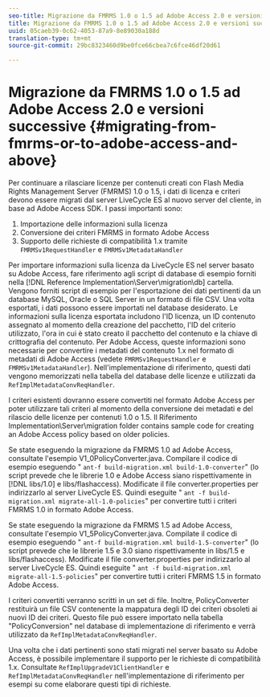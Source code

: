 ```yaml
---
seo-title: Migrazione da FMRMS 1.0 o 1.5 ad Adobe Access 2.0 e versioni successive
title: Migrazione da FMRMS 1.0 o 1.5 ad Adobe Access 2.0 e versioni successive
uuid: 05caeb39-0c62-4053-87a9-8e89030a188d
translation-type: tm+mt
source-git-commit: 29bc8323460d9be0fce66cbea7c6fce46df20d61

---
```



# Migrazione da FMRMS 1.0 o 1.5 ad Adobe Access 2.0 e versioni successive {#migrating-from-fmrms-or-to-adobe-access-and-above}

Per continuare a rilasciare licenze per contenuti creati con Flash Media Rights Management Server (FMRMS) 1.0 o 1.5, i dati di licenza e criteri devono essere migrati dal server LiveCycle ES al nuovo server del cliente, in base ad Adobe Access SDK. I passi importanti sono:

1. Importazione delle informazioni sulla licenza
1. Conversione dei criteri FMRMS in formato Adobe Access
1. Supporto delle richieste di compatibilità 1.x tramite `FMRMSv1RequestHandler` e `FMRMSv1MetadataHandler`

Per importare informazioni sulla licenza da LiveCycle ES nel server basato su Adobe Access, fare riferimento agli script di database di esempio forniti nella [!DNL Reference Implementation\Server\migration\db] cartella. Vengono forniti script di esempio per l&#39;esportazione dei dati pertinenti da un database MySQL, Oracle o SQL Server in un formato di file CSV. Una volta esportati, i dati possono essere importati nel database desiderato. Le informazioni sulla licenza esportata includono l&#39;ID licenza, un ID contenuto assegnato al momento della creazione del pacchetto, l&#39;ID del criterio utilizzato, l&#39;ora in cui è stato creato il pacchetto del contenuto e la chiave di crittografia del contenuto. Per Adobe Access, queste informazioni sono necessarie per convertire i metadati del contenuto 1.x nel formato di metadati di Adobe Access (vedete `FMRMSv1RequestHandler` e `FMRMSv1MetadataHandler`). Nell&#39;implementazione di riferimento, questi dati vengono memorizzati nella tabella del database delle licenze e utilizzati da `RefImplMetadataConvReqHandler`.

I criteri esistenti dovranno essere convertiti nel formato Adobe Access per poter utilizzare tali criteri al momento della conversione dei metadati e del rilascio delle licenze per contenuti 1.0 o 1.5. Il Riferimento Implementation\Server\migration folder contains sample code for creating an Adobe Access policy based on older policies.

Se state eseguendo la migrazione da FMRMS 1.0 ad Adobe Access, consultate l&#39;esempio V1_0PolicyConverter.java. Compilare il codice di esempio eseguendo &quot; `ant-f build-migration.xml build-1.0-converter`&quot; (lo script prevede che le librerie 1.0 e Adobe Access siano rispettivamente in [!DNL libs/1.0] e libs/flashaccess). Modificate il file converter.properties per indirizzarlo al server LiveCycle ES. Quindi eseguite &quot; `ant -f build-migration.xml migrate-all-1.0-policies`&quot; per convertire tutti i criteri FMRMS 1.0 in formato Adobe Access.

Se state eseguendo la migrazione da FMRMS 1.5 ad Adobe Access, consultate l&#39;esempio V1_5PolicyConverter.java. Compilate il codice di esempio eseguendo &quot; `ant-f build-migration.xml build-1.5-converter`&quot; (lo script prevede che le librerie 1.5 e 3.0 siano rispettivamente in libs/1.5 e libs/flashaccess). Modificate il file converter.properties per indirizzarlo al server LiveCycle ES. Quindi eseguite &quot; `ant -f build-migration.xml migrate-all-1.5-policies`&quot; per convertire tutti i criteri FMRMS 1.5 in formato Adobe Access.

I criteri convertiti verranno scritti in un set di file. Inoltre, PolicyConverter restituirà un file CSV contenente la mappatura degli ID dei criteri obsoleti ai nuovi ID dei criteri. Questo file può essere importato nella tabella &quot;PolicyConversion&quot; nel database di implementazione di riferimento e verrà utilizzato da `RefImplMetadataConvReqHandler`.

Una volta che i dati pertinenti sono stati migrati nel server basato su Adobe Access, è possibile implementare il supporto per le richieste di compatibilità 1.x. Consultate `RefImplUpgradeV1ClientHandler` e `RefImplMetadataConvReqHandler` nell&#39;implementazione di riferimento per esempi su come elaborare questi tipi di richieste.
